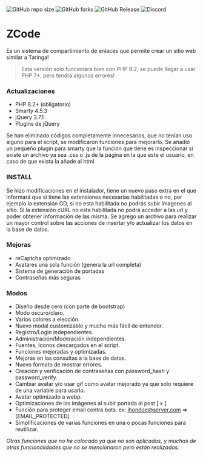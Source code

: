 ![GitHub repo size](https://img.shields.io/github/repo-size/ScriptParaPHPost/ZCode?style=plastic)
![GitHub forks](https://img.shields.io/github/forks/ScriptParaPHPost/ZCode?style=plastic)
![GitHub Release](https://img.shields.io/github/v/release/ScriptParaPHPost/ZCode?style=plastic)
![Discord](https://img.shields.io/discord/1150516717617938543?style=plastic&logo=discord&logoColor=%23FFF&label=Discord&color=%237289DA)

# ZCode
Es un sistema de compartimiento de enlaces que permite crear un sitio web similar a Taringa!
> Esta versión solo funcionará bien con PHP 8.2, se puede llegar a usar PHP 7+, pero tendrá algunos errores!

### Actualizaciones
 * PHP 8.2+ (obligatorio)
 * Smarty 4.5.3
 * jQuery 3.7.1
 * Plugins de jQuery

Se han eliminado códigos completamente innecesarios, que no tenían uso alguno para el script, se modificaron funciones para mejorarlo.
Se añadió un pequeño plugin para smarty que la función que tiene es inspeccionar si existe un archivo ya sea .css o .js de la página en la que este el usuario, en caso de que exista la añade al html.

### INSTALL
Se hizo modificaciones en el instalador, tiene un nuevo paso extra en el que informará que si tiene las extensiones necesarias habilitadas o no, por ejemplo la extensión GD, si no esta habilitada no podrás subir imagenes al sitio. Si la extensión cURL no esta habilitada no podrá acceder a las url y poder obtener información de las misma.
Se agrego un archivo para realizar un mayor control sobre las acciones de insertar y/o actualizar los datos en la base de datos.

### Mejoras
 * reCaptcha optimizado
 * Avatares una sola función (genera la url completa)
 * Sistema de generación de portadas
 * Contraseñas más seguras

### Modos
 * Diseño desde cero (con parte de bootstrap)
 * Modo oscuro/claro. 
 * Varios colores a elección.
 * Nuevo modal customizable y mucho más fácil de entender.
 * Registro/Login independientes.
 * Administración/Moderación independientes.
 * Fuentes, Iconos descargados en el script.
 * Funciones mejoradas y optimizadas.
 * Mejoras en las consultas a la base de datos.
 * Nuevo formato de mostrar errores.
 * Creación y verificación de contraseñas con password_hash y password_verify.
 * Cambiar avatar y/o usar gif como avatar mejorado ya que solo requiere de una variable para usarlo.
 * Avatar optimizado a webp.
 * Optimizaciones de las imágenes al subir portada al post [ x ]
 * Función para proteger email contra bots. ex: jhondoe@server.com => [EMAIL_PROTECTED] 
 * Simplificaciones de varias funciones en una o pocas funciones para reutilizar.

_Otras funciones que no he colocado ya que no son aplicadas, y muchas de otras funcionalidades que no se mencionaron pero están realizadas._